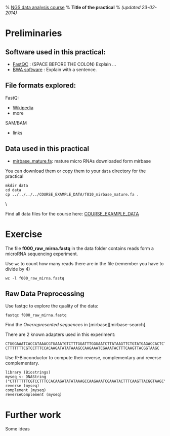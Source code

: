 % [NGS data analysis course](http://ngscourse.github.io/)
% __Title of the practical__
% _(updated 23-02-2014)_

<!-- COMMON LINKS HERE -->

[fastqc]: http://www.bioinformatics.babraham.ac.uk/projects/fastqc/ "notes on hover"
[bwa]: http://bio-bwa.sourceforge.net/ "notes BWA"


Preliminaries
================================================================================


Software used in this practical:
--------------------------------

- [FastQC] : (SPACE BEFORE THE COLON) Explain ...
- [BWA software][BWA] : Explain with a sentence.


File formats explored:
----------------------

FastQ:

- [Wikipedia](http://en.wikipedia.org/wiki/FASTQ_format)
- more


SAM/BAM

- links


Data used in this practical
-------------------------------

- [mirbase_mature.fa](../../../COURSE_EXAMPLE_DATA/f010_mirbase_mature.fa): mature micro RNAs downloaded form mirbase

You can download them or copy them to your ``data`` directory for the practical

<!-- clean directory
    rm -r data
-->

    mkdir data
	cd data
	cp ../../../../COURSE_EXAMPLE_DATA/f010_mirbase_mature.fa .


\ 

Find all data files for the course here: [COURSE_EXAMPLE_DATA](../../../COURSE_EXAMPLE_DATA)



Exercise
================================================================================

The file **f000_raw_mirna.fastq** in the data folder contains reads form a microRNA sequencing experiment.

Use `wc` to count how many reads there are in the file (remember you have to divide by 4)

    wc -l f000_raw_mirna.fastq


Raw Data Preprocessing
--------------------------------------------------------------------------------

Use fastqc to explore the quality of the data:

    fastqc f000_raw_mirna.fastq


Find the _Overrepresented sequences_ in [mirbase][mirbase-search].


There are 2 known adapters used in this experiment: 

    CTGGGAAATCACCATAAACGTGAAATGTCTTTGGATTTGGGAATCTTATAAGTTCTGTATGAGACCACTCTAAAAA
    CTTTTTTTCGTCCTTTCCACAAGATATATAAAGCCAAGAAATCGAAATACTTTCAAGTTACGGTAAGC

Use R-Bioconductor to compute their reverse, complementary and reverse complementary.

    library (Biostrings)
    myseq <- DNAString ("CTTTTTTTCGTCCTTTCCACAAGATATATAAAGCCAAGAAATCGAAATACTTTCAAGTTACGGTAAGC")
    reverse (myseq)
    complement (myseq)
    reverseComplement (myseq)



Further work
================================================================================

Some ideas

